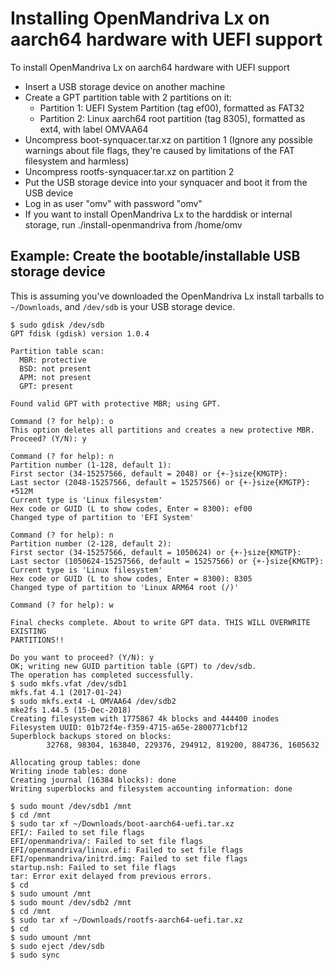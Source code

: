 # Installing OpenMandriva Lx on aarch64 hardware with UEFI support
To install OpenMandriva Lx on aarch64 hardware with UEFI support

* Insert a USB storage device on another machine
* Create a GPT partition table with 2 partitions on it:
  * Partition 1: UEFI System Partition (tag ef00), formatted as FAT32
  * Partition 2: Linux aarch64 root partition (tag 8305), formatted as ext4, with label OMVAA64
* Uncompress boot-synquacer.tar.xz on partition 1 (Ignore any possible warnings about file flags, they're caused by limitations of the FAT filesystem and harmless)
* Uncompress rootfs-synquacer.tar.xz on partition 2
* Put the USB storage device into your synquacer and boot it from the USB device
* Log in as user "omv" with password "omv"
* If you want to install OpenMandriva Lx to the harddisk or internal storage,
  run ./install-openmandriva from /home/omv

## Example: Create the bootable/installable USB storage device
This is assuming you've downloaded the OpenMandriva Lx install tarballs to
`~/Downloads`, and `/dev/sdb` is your USB storage device.
```
$ sudo gdisk /dev/sdb
GPT fdisk (gdisk) version 1.0.4

Partition table scan:
  MBR: protective
  BSD: not present
  APM: not present
  GPT: present

Found valid GPT with protective MBR; using GPT.

Command (? for help): o
This option deletes all partitions and creates a new protective MBR.
Proceed? (Y/N): y

Command (? for help): n
Partition number (1-128, default 1): 
First sector (34-15257566, default = 2048) or {+-}size{KMGTP}: 
Last sector (2048-15257566, default = 15257566) or {+-}size{KMGTP}: +512M
Current type is 'Linux filesystem'
Hex code or GUID (L to show codes, Enter = 8300): ef00
Changed type of partition to 'EFI System'

Command (? for help): n
Partition number (2-128, default 2): 
First sector (34-15257566, default = 1050624) or {+-}size{KMGTP}: 
Last sector (1050624-15257566, default = 15257566) or {+-}size{KMGTP}: 
Current type is 'Linux filesystem'
Hex code or GUID (L to show codes, Enter = 8300): 8305
Changed type of partition to 'Linux ARM64 root (/)'

Command (? for help): w

Final checks complete. About to write GPT data. THIS WILL OVERWRITE EXISTING
PARTITIONS!!

Do you want to proceed? (Y/N): y
OK; writing new GUID partition table (GPT) to /dev/sdb.
The operation has completed successfully.
$ sudo mkfs.vfat /dev/sdb1
mkfs.fat 4.1 (2017-01-24)
$ sudo mkfs.ext4 -L OMVAA64 /dev/sdb2
mke2fs 1.44.5 (15-Dec-2018)
Creating filesystem with 1775867 4k blocks and 444400 inodes
Filesystem UUID: 01b72f4e-f359-4715-a65e-2800771cbf12
Superblock backups stored on blocks: 
        32768, 98304, 163840, 229376, 294912, 819200, 884736, 1605632

Allocating group tables: done                            
Writing inode tables: done                            
Creating journal (16384 blocks): done
Writing superblocks and filesystem accounting information: done 

$ sudo mount /dev/sdb1 /mnt
$ cd /mnt
$ sudo tar xf ~/Downloads/boot-aarch64-uefi.tar.xz
EFI/: Failed to set file flags
EFI/openmandriva/: Failed to set file flags
EFI/openmandriva/linux.efi: Failed to set file flags
EFI/openmandriva/initrd.img: Failed to set file flags
startup.nsh: Failed to set file flags
tar: Error exit delayed from previous errors.
$ cd
$ sudo umount /mnt
$ sudo mount /dev/sdb2 /mnt
$ cd /mnt
$ sudo tar xf ~/Downloads/rootfs-aarch64-uefi.tar.xz
$ cd
$ sudo umount /mnt
$ sudo eject /dev/sdb
$ sudo sync
```
